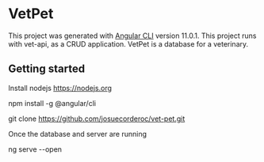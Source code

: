 # VetPet

This project was generated with [Angular CLI](https://github.com/angular/angular-cli) version 11.0.1.
This project runs with vet-api, as a CRUD application. VetPet is a database for a veterinary.

## Getting started
Install nodejs https://nodejs.org

npm install -g @angular/cli

git clone https://github.com/josuecorderoc/vet-pet.git

Once the database and server are running 

ng serve --open

